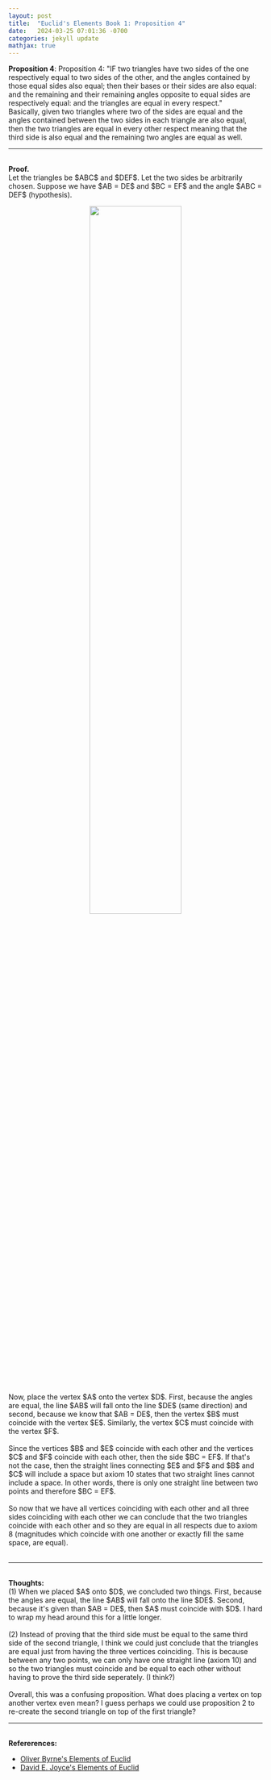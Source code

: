 ```yaml
---
layout: post
title:  "Euclid's Elements Book 1: Proposition 4"
date:   2024-03-25 07:01:36 -0700
categories: jekyll update
mathjax: true
---
```

<b>Proposition 4</b>: Proposition 4: "IF two triangles have two sides of the one respectively equal to two sides of the other, and the angles contained by those equal sides also equal; then their bases or their sides  are also equal: and the remaining and their remaining angles opposite to equal sides are respectively equal: and the triangles are equal in every respect."
<br>
Basically, given two triangles where two of the sides are equal and the angles contained between the two sides in each triangle are also equal, then the two triangles are equal in every other respect meaning that the third side is also equal and the remaining two angles are equal as well.
<br>
<hr>
<!----------------------------------------------------------------------->
<br>
<b>Proof.</b><br>
Let the triangles be $ABC$ and $DEF$. Let the two sides be arbitrarily chosen. Suppose we have $AB = DE$ and $BC = EF$ and the angle $ABC = DEF$ (hypothesis). 
<p style="text-align:center;"><img src="{{ site.url }}/assets/math/euclid/pr4/1.png" width="60%" class="center"></p>
Now, place the vertex $A$ onto the vertex $D$. First, because the angles are equal, the line $AB$ will fall onto the line $DE$ (same direction) and second, because we know that $AB = DE$, then the vertex $B$ must coincide with the vertex $E$. Similarly, the vertex $C$ must coincide with the vertex $F$. 
<br><br>
Since the vertices $B$ and $E$ coincide with each other and the vertices $C$ and $F$ coincide with each other, then the side $BC = EF$. If that's not the case, then the straight lines connecting $E$ and $F$ and $B$ and $C$ will include a space but axiom 10 states that two straight lines cannot include a space. In other words, there is only one straight line between two points and therefore $BC = EF$.
<br><br>
So now that we have all vertices coinciding with each other and all three sides coinciding with each other we can conclude that the two triangles coincide with each other and so they are equal in all respects due to axiom 8 (magnitudes which coincide with one another or exactly fill the same space, are equal). 
<br>
<br>
<hr>
<!----------------------------------------------------------------------->
<br>
<b>Thoughts:</b>
<br>
(1) When we placed $A$ onto $D$, we concluded two things. First, because the angles are equal, the line $AB$ will fall onto the line $DE$. Second, because it's given than $AB = DE$, then $A$ must coincide with $D$. I hard to wrap my head around this for a little longer.
<br><br>
(2) Instead of proving that the third side must be equal to the same third side of the second triangle, I think we could just conclude that the triangles are equal just from having the three vertices coinciding. This is because between any two points, we can only have one straight line (axiom 10) and so the two triangles must coincide and be equal to each other without having to prove the third side seperately. (I think?)
<br><br>
Overall, this was a confusing proposition. What does placing a vertex on top another vertex even mean? I guess perhaps we could use proposition 2 to re-create the second triangle on top of the first triangle?
<br>
<hr>
<!----------------------------------------------------------------------->
<br>
<b>Refererences:</b>
<ul>
<li><a href="https://www.amazon.com/dp/B09ZYVSSTP/ref=sspa_dk_detail_0?psc=1&pd_rd_i=B09ZYVSSTP&pd_rd_w=c4vZJ&content-id=amzn1.sym.f734d1a2-0bf9-4a26-ad34-2e1b969a5a75&pf_rd_p=f734d1a2-0bf9-4a26-ad34-2e1b969a5a75&pf_rd_r=WK3ER8B42S7VAPMGWWPZ&pd_rd_wg=8i8vz&pd_rd_r=789c12b3-868b-4990-85da-a643782719d6&sp_csd=d2lkZ2V0TmFtZT1zcF9kZXRhaWw">Oliver Byrne's Elements of Euclid</a></li>
<li><a href="http://aleph0.clarku.edu/~djoyce/java/elements/bookI/post3.html">David E. Joyce's Elements of Euclid</a></li>
</ul>


